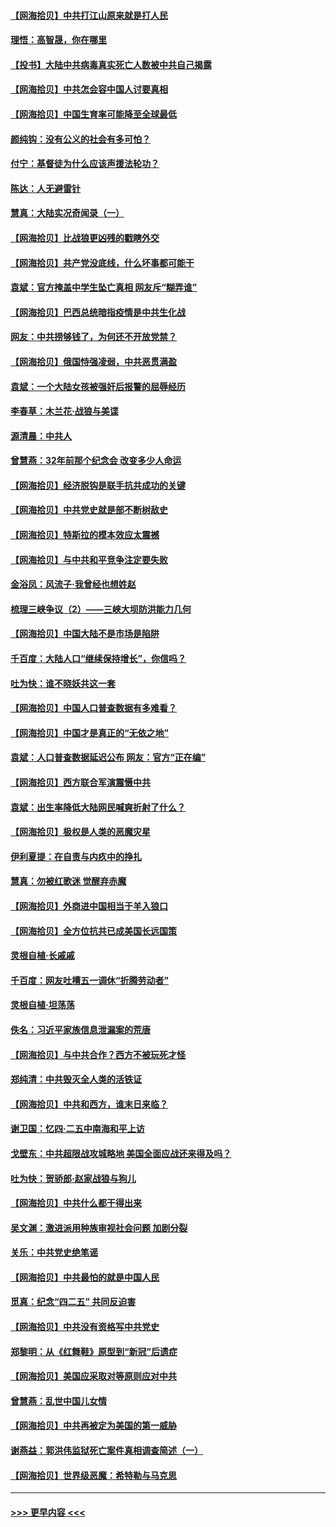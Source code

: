 #### [【网海拾贝】中共打江山原来就是打人民](../pages/nsc993/n12954345.md?t=05181401) 
#### [理悟：高智晟，你在哪里](../pages/nsc993/n12953115.md?t=05181401) 
#### [【投书】大陆中共病毒真实死亡人数被中共自己揭露](../pages/nsc993/n12953050.md?t=05181401) 
#### [【网海拾贝】中共怎会容中国人讨要真相](../pages/nsc993/n12952161.md?t=05181401) 
#### [【网海拾贝】中国生育率可能降至全球最低](../pages/nsc993/n12948793.md?t=05181401) 
#### [颜纯钩：没有公义的社会有多可怕？](../pages/nsc993/n12947626.md?t=05181401) 
#### [付宁：基督徒为什么应该声援法轮功？](../pages/nsc993/n12947233.md?t=05181401) 
#### [陈达：人无避雷针](../pages/nsc993/n12947098.md?t=05181401) 
#### [慧真：大陆实况奇闻录（一）](../pages/nsc993/n12945811.md?t=05181401) 
#### [【网海拾贝】比战狼更凶残的戳瞎外交](../pages/nsc993/n12945717.md?t=05181401) 
#### [【网海拾贝】共产党没底线，什么坏事都可能干](../pages/nsc993/n12942090.md?t=05181401) 
#### [袁斌：官方掩盖中学生坠亡真相 网友斥“糊弄谁”](../pages/nsc993/n12942029.md?t=05181401) 
#### [【网海拾贝】巴西总统暗指疫情是中共生化战](../pages/nsc993/n12938999.md?t=05181401) 
#### [网友：中共捞够钱了，为何还不开放党禁？](../pages/nsc993/n12938952.md?t=05181401) 
#### [【网海拾贝】俄国恃强凌弱，中共恶贯满盈](../pages/nsc993/n12936626.md?t=05181401) 
#### [袁斌：一个大陆女孩被强奸后报警的屈辱经历](../pages/nsc993/n12936547.md?t=05181401) 
#### [李春草：木兰花·战狼与美谍](../pages/nsc993/n12935995.md?t=05181401) 
#### [源清晨：中共人](../pages/nsc993/n12935589.md?t=05181401) 
#### [曾慧燕：32年前那个纪念会 改变多少人命运](../pages/nsc993/n12934233.md?t=05181401) 
#### [【网海拾贝】经济脱钩是联手抗共成功的关键](../pages/nsc993/n12934176.md?t=05181401) 
#### [【网海拾贝】中共党史就是部不断树敌史](../pages/nsc993/n12932844.md?t=05181401) 
#### [【网海拾贝】特斯拉的模本效应太震撼](../pages/nsc993/n12925626.md?t=05181401) 
#### [【网海拾贝】与中共和平竞争注定要失败](../pages/nsc993/n12923326.md?t=05181401) 
#### [金浴凤：风流子‧我曾经也想姓赵](../pages/nsc993/n12920911.md?t=05181401) 
#### [梳理三峡争议（2）——三峡大坝防洪能力几何](../pages/nsc993/n12920173.md?t=05181401) 
#### [【网海拾贝】中国大陆不是市场是陷阱](../pages/nsc993/n12920143.md?t=05181401) 
#### [千百度：大陆人口“继续保持增长”，你信吗？](../pages/nsc993/n12918946.md?t=05181401) 
#### [吐为快：谁不晓妖共这一套](../pages/nsc993/n12918941.md?t=05181401) 
#### [【网海拾贝】中国人口普查数据有多难看？](../pages/nsc993/n12917822.md?t=05181401) 
#### [【网海拾贝】中国才是真正的“无依之地”](../pages/nsc993/n12915845.md?t=05181401) 
#### [袁斌：人口普查数据延迟公布 网友：官方“正在编”](../pages/nsc993/n12915748.md?t=05181401) 
#### [【网海拾贝】西方联合军演震慑中共](../pages/nsc993/n12913466.md?t=05181401) 
#### [袁斌：出生率降低大陆网民喊爽折射了什么？](../pages/nsc993/n12913365.md?t=05181401) 
#### [【网海拾贝】极权是人类的恶魔灾星](../pages/nsc993/n12910697.md?t=05181401) 
#### [伊利夏提：在自责与内疚中的挣扎](../pages/nsc993/n12910493.md?t=05181401) 
#### [慧真：勿被红歌迷 觉醒弃赤魔](../pages/nsc993/n12910485.md?t=05181401) 
#### [【网海拾贝】外商进中国相当于羊入狼口](../pages/nsc993/n12908274.md?t=05181401) 
#### [【网海拾贝】全方位抗共已成美国长远国策](../pages/nsc993/n12906878.md?t=05181401) 
#### [灵根自植‧长戚戚](../pages/nsc993/n12905585.md?t=05181401) 
#### [千百度：网友吐槽五一调休“折腾劳动者”](../pages/nsc993/n12905934.md?t=05181401) 
#### [灵根自植‧坦荡荡](../pages/nsc993/n12905562.md?t=05181401) 
#### [佚名：习近平家族信息泄漏案的荒唐](../pages/nsc993/n12904705.md?t=05181401) 
#### [【网海拾贝】与中共合作？西方不被玩死才怪](../pages/nsc993/n12903873.md?t=05181401) 
#### [郑纯清：中共毁灭全人类的活铁证](../pages/nsc993/n12903785.md?t=05181401) 
#### [【网海拾贝】中共和西方，谁末日来临？](../pages/nsc993/n12903482.md?t=05181401) 
#### [谢卫国：忆四‧二五中南海和平上访](../pages/nsc993/n12902192.md?t=05181401) 
#### [戈壁东：中共超限战攻城略地 美国全面应战还来得及吗？](../pages/nsc993/n12902297.md?t=05181401) 
#### [吐为快：贺骄郎‧赵家战狼与狗儿](../pages/nsc993/n12902280.md?t=05181401) 
#### [【网海拾贝】中共什么都干得出来](../pages/nsc993/n12897500.md?t=05181401) 
#### [吴文渊：激进派用种族审视社会问题 加剧分裂](../pages/nsc993/n12893881.md?t=05181401) 
#### [关乐：中共党史绝笔谣](../pages/nsc993/n12897270.md?t=05181401) 
#### [【网海拾贝】中共最怕的就是中国人民](../pages/nsc993/n12894705.md?t=05181401) 
#### [觅真：纪念“四二五” 共同反迫害](../pages/nsc993/n12894553.md?t=05181401) 
#### [【网海拾贝】中共没有资格写中共党史](../pages/nsc993/n12892231.md?t=05181401) 
#### [郑黎明：从《红舞鞋》原型到“新冠”后遗症](../pages/nsc993/n12890469.md?t=05181401) 
#### [【网海拾贝】美国应采取对等原则应对中共](../pages/nsc993/n12889176.md?t=05181401) 
#### [曾慧燕：乱世中国儿女情](../pages/nsc993/n12887931.md?t=05181401) 
#### [【网海拾贝】中共再被定为美国的第一威胁](../pages/nsc993/n12887580.md?t=05181401) 
#### [谢燕益：郭洪伟监狱死亡案件真相调查简述（一）](../pages/nsc993/n12885648.md?t=05181401) 
#### [【网海拾贝】世界级恶魔：希特勒与马克思](../pages/nsc993/n12884062.md?t=05181401) 

----
#### [ >>> 更早内容 <<< ](../indexes/nsc993-earlier.md)
